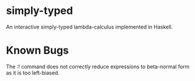 simply-typed
============

An interactive simply-typed lambda-calculus implemented in Haskell.

Known Bugs
============

The :! command does not correctly reduce expressions to beta-normal form as it is too left-biased.